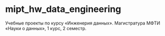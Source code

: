 # mipt_hw_data_engineering
Учебные проекты по курсу «Инженерия данных». Магистратура МФТИ «Науки о данных», 1 курс, 2 семестр.
